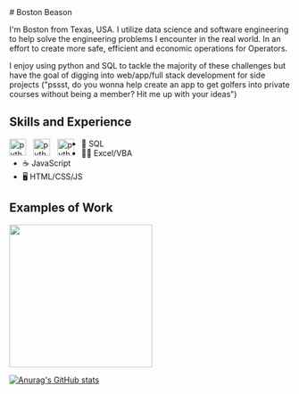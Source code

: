 <link rel="stylesheet" href="https://cdn.jsdelivr.net/gh/devicons/devicon@v2.15.1/devicon.min.css">
# Boston Beason

I'm Boston from Texas, USA. I utilize data science and software engineering to help solve the engineering problems I encounter in the real world. In an effort to create more safe, efficient and economic operations for Operators. 

I enjoy using python and SQL to tackle the majority of these challenges but have the goal of digging into web/app/full stack development for side projects ("pssst, do you wonna help create an app to get golfers into private courses without being a member? Hit me up with your ideas")

## Skills and Experience
<img align="left" alt="python" width ="30px" style="padding-right:10px;" src="https://cdn.jsdelivr.net/gh/devicons/devicon/icons/python/python-original.svg" />
<img align="left" alt="python" width ="30px" style="padding-right:10px;" src="https://cdn.jsdelivr.net/gh/devicons/devicon/icons/postgresql/postgresql-original.svg" />
<img align="left" alt="python" width ="30px" style="padding-right:10px;" src="https://cdn.jsdelivr.net/gh/devicons/devicon/icons/javascript/javascript-original.svg" />
          

* 📅 SQL
* 🚣‍♂️ Excel/VBA
* ☕ JavaScript
* 🖥️ HTML/CSS/JS

## Examples of Work
<img src ="https://github.com/babdev117/babdev117/blob/main/agast.gif" width = "256">


[![Anurag's GitHub stats](https://github-readme-stats.vercel.app/api?username=babdev117)](https://github.com/anuraghazra/github-readme-stats)


<!--
**babdev117/babdev117** is a ✨ _special_ ✨ repository because its `README.md` (this file) appears on your GitHub profile.

Here are some ideas to get you started:

- 🔭 I’m currently working on ...
- 🌱 I’m currently learning ...
- 👯 I’m looking to collaborate on ...
- 🤔 I’m looking for help with ...
- 💬 Ask me about ...
- 📫 How to reach me: ...
- 😄 Pronouns: ...
- ⚡ Fun fact: ...
-->
